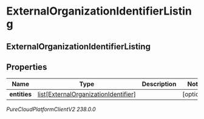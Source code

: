 # ExternalOrganizationIdentifierListing

## ExternalOrganizationIdentifierListing

## Properties

|Name | Type | Description | Notes|
|------------ | ------------- | ------------- | -------------|
| **entities** | [list[ExternalOrganizationIdentifier]](ExternalOrganizationIdentifier) |  | [optional] |



_PureCloudPlatformClientV2 238.0.0_
